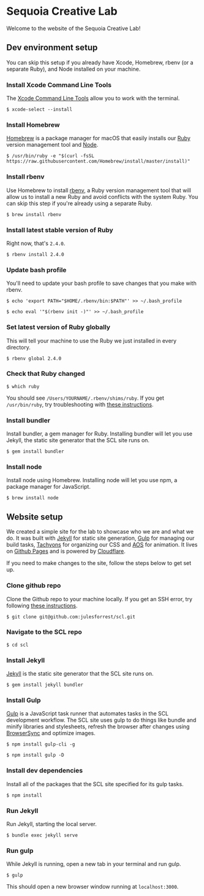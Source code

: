 # Sequoia Creative Lab
Welcome to the website of the Sequoia Creative Lab!

## Dev environment setup
You can skip this setup if you already have Xcode, Homebrew, rbenv (or a separate Ruby), and Node installed on your machine.

### Install Xcode Command Line Tools
The [Xcode Command Line Tools](http://railsapps.github.io/xcode-command-line-tools.html) allow you to work with the terminal.

```$ xcode-select --install```

### Install Homebrew
[Homebrew](http://brew.sh/) is a package manager for macOS that easily installs our [Ruby](https://www.ruby-lang.org/en/) version management tool and [Node](nodejs.org). 

```$ /usr/bin/ruby -e "$(curl -fsSL https://raw.githubusercontent.com/Homebrew/install/master/install)"```

### Install rbenv
Use Homebrew to install [rbenv](rbenv.org), a Ruby version management tool that will allow us to install a new Ruby and avoid conflicts with the system Ruby. You can skip this step if you're already using a separate Ruby.

```$ brew install rbenv```

### Install latest stable version of Ruby
Right now, that's `2.4.0`.

```$ rbenv install 2.4.0```

### Update bash profile
You'll need to update your bash profile to save changes that you make with rbenv.

```$ echo 'export PATH="$HOME/.rbenv/bin:$PATH"' >> ~/.bash_profile```

```$ echo eval '"$(rbenv init -)"' >> ~/.bash_profile```

### Set latest version of Ruby globally
This will tell your machine to use the Ruby we just installed in every directory.

```$ rbenv global 2.4.0```

### Check that Ruby changed
```$ which ruby```

You should see `/Users/YOURNAME/.rbenv/shims/ruby`. If you get `/usr/bin/ruby`, try troubleshooting with [these instructions](http://stackoverflow.com/a/12150580).

### Install bundler
Install bundler, a gem manager for Ruby. Installing bundler will let you use Jekyll, the static site generator that the SCL site runs on. 

```$ gem install bundler```

### Install node
Install node using Homebrew. Installing node will let you use npm, a package manager for JavaScript. 

```$ brew install node```

## Website setup
We created a simple site for the lab to showcase who we are and what we do. It was built with [Jekyll](https://jekyllrb.com/) for static site generation, [Gulp](https://gulpjs.com/) for managing our build tasks, [Tachyons](http://tachyons.io/) for organizing our CSS and [AOS](https://github.com/michalsnik/aos) for animation. It lives on [Github Pages](https://pages.github.com/) and is powered by [Cloudflare](https://www.cloudflare.com/).

If you need to make changes to the site, follow the steps below to get set up.

### Clone github repo
Clone the Github repo to your machine locally. If you get an SSH error, try following [these instructions](https://help.github.com/articles/generating-a-new-ssh-key-and-adding-it-to-the-ssh-agent/).

```$ git clone git@github.com:julesforrest/scl.git```

### Navigate to the SCL repo
```$ cd scl```

### Install Jekyll
[Jekyll](https://jekyllrb.com/) is the static site generator that the SCL site runs on. 

```$ gem install jekyll bundler```

### Install Gulp

[Gulp](https://gulpjs.com/) is a JavaScript task runner that automates tasks in the SCL development workflow. The SCL site uses gulp to do things like bundle and minify libraries and stylesheets, refresh the browser after changes using [BrowserSync](https://browsersync.io/) and optimize images.

```$ npm install gulp-cli -g```

```$ npm install gulp -D```

### Install dev dependencies
Install all of the packages that the SCL site specified for its gulp tasks.

```$ npm install```

### Run Jekyll
Run Jekyll, starting the local server. 

```$ bundle exec jekyll serve```

### Run gulp
While Jekyll is running, open a new tab in your terminal and run gulp.

```$ gulp```

This should open a new browser window running at `localhost:3000`.

